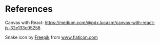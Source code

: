 # References

Canvas with React: https://medium.com/@pdx.lucasm/canvas-with-react-js-32e133c05258

Snake icon by <a href="https://www.freepik.com" title="Freepik">Freepik</a> from <a href="https://www.flaticon.com/" title="Flaticon">www.flaticon.com
